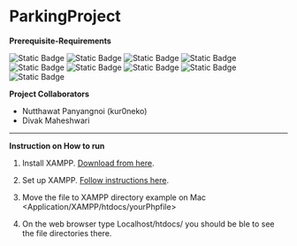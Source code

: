 # ParkingProject

**Prerequisite-Requirements**

![Static Badge](https://img.shields.io/badge/mySQL-Blue?style=plastic&logo=mySQL)
![Static Badge](https://img.shields.io/badge/Progres-blue?logo=PostgresSQL)
![Static Badge](https://img.shields.io/badge/XAMPP-white?logo=XAMPP)
![Static Badge](https://img.shields.io/badge/PHP-purple?logo=PHP)
![Static Badge](https://img.shields.io/badge/HTML-pink?logo=HTML)
![Static Badge](https://img.shields.io/badge/CSS-orange?logo=CSS)
![Static Badge](https://img.shields.io/badge/MySQL%20server-Blue?logo=Blue)
![Static Badge](https://img.shields.io/badge/Postgest%20Server-lightblue?logo=Elephant)
![Static Badge](https://img.shields.io/badge/Javascript-%20black?logo=javascript)


**Project Collaborators**
- Nutthawat Panyangnoi (kur0neko)
- Divak Maheshwari

----

**Instruction on How to run**

1. Install XAMPP.  [Download from here](https://www.apachefriends.org/index.html).

2.  Set up XAMPP.  [Follow instructions here](http://sustainablewebdesign.com/book/resources/xampp/).

3.  Move the file to XAMPP directory example on Mac <Application/XAMPP/htdocs/yourPhpfile>
   
4. On the web browser type Localhost/htdocs/ you should be ble to see the file directories there. 




